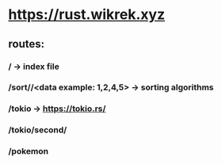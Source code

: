 # https://rust.wikrek.xyz

## routes:

### / -> index file

### /sort/<algorithm>/<data example: 1,2,4,5> -> sorting algorithms

### /tokio -> https://tokio.rs/

### /tokio/second/<time>

### /pokemon
